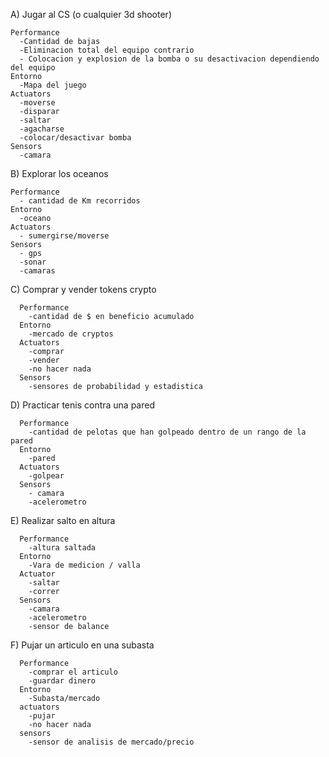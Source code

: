 A) Jugar al CS (o cualquier 3d shooter)

    Performance
      -Cantidad de bajas
      -Eliminacion total del equipo contrario
      - Colocacion y explosion de la bomba o su desactivacion dependiendo del equipo
    Entorno
      -Mapa del juego
    Actuators
      -moverse
      -disparar
      -saltar
      -agacharse
      -colocar/desactivar bomba
    Sensors
      -camara
B) Explorar los oceanos

    Performance
      - cantidad de Km recorridos
    Entorno
      -oceano
    Actuators
      - sumergirse/moverse
    Sensors
      - gps
      -sonar
      -camaras

C) Comprar y vender tokens crypto

      Performance
        -cantidad de $ en beneficio acumulado
      Entorno
        -mercado de cryptos
      Actuators
        -comprar
        -vender
        -no hacer nada
      Sensors
        -sensores de probabilidad y estadistica 

D) Practicar tenis contra una pared
         
      Performance
        -cantidad de pelotas que han golpeado dentro de un rango de la pared
      Entorno
        -pared
      Actuators
        -golpear
      Sensors
        - camara
        -acelerometro
E) Realizar salto en altura

      Performance
        -altura saltada
      Entorno
        -Vara de medicion / valla
      Actuator
        -saltar
        -correr
      Sensors
        -camara
        -acelerometro
        -sensor de balance
 F) Pujar un articulo en una subasta
     
      Performance
        -comprar el articulo
        -guardar dinero
      Entorno
        -Subasta/mercado
      actuators
        -pujar
        -no hacer nada
      sensors
        -sensor de analisis de mercado/precio 

    
